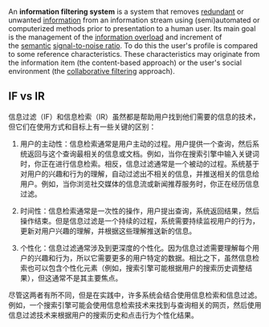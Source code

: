 An **information filtering system** is a system that removes [redundant](https://en.wikipedia.org/wiki/Redundancy_(information_theory) "Redundancy (information theory)") or unwanted [information](https://en.wikipedia.org/wiki/Information_technology "Information technology") from an information stream using (semi)automated or computerized methods prior to presentation to a human user. Its main goal is the management of the [information overload](https://en.wikipedia.org/wiki/Information_overload "Information overload") and increment of the [semantic](https://en.wikipedia.org/wiki/Semantic "Semantic") [signal-to-noise ratio](https://en.wikipedia.org/wiki/Signal-to-noise_ratio "Signal-to-noise ratio"). To do this the user's profile is compared to some reference characteristics. These characteristics may originate from the information item (the content-based approach) or the user's social environment (the [collaborative filtering](https://en.wikipedia.org/wiki/Collaborative_filtering "Collaborative filtering") approach).


## IF vs IR

信息过滤（IF）和信息检索（IR）虽然都是帮助用户找到他们需要的信息的技术，但它们在使用方式和目标上有一些关键的区别：

1. 用户的主动性：信息检索通常是用户主动的过程。用户提供一个查询，然后系统返回与这个查询最相关的信息或文档。例如，当你在搜索引擎中输入关键词时，你正在进行信息检索。相反，信息过滤通常是一个被动的过程。系统基于对用户的兴趣和行为的理解，自动过滤出不相关的信息，并推送相关的信息给用户。例如，当你浏览社交媒体的信息流或新闻推荐服务时，你正在经历信息过滤。

2. 时间性：信息检索通常是一次性的操作，用户提出查询，系统返回结果，然后操作结束。但是信息过滤是一个持续的过程，系统需要持续监视用户的行为，更新对用户兴趣的理解，并根据这些理解推送新的信息。

3. 个性化：信息过滤通常涉及到更深度的个性化。因为信息过滤需要理解每个用户的兴趣和行为，所以它需要更多的用户特定的数据。相比之下，虽然信息检索也可以包含个性化元素（例如，搜索引擎可能根据用户的搜索历史调整结果），但这通常不是其主要焦点。

尽管这两者有所不同，但是在实践中，许多系统会结合使用信息检索和信息过滤。例如，一个搜索引擎可能会使用信息检索技术来找到与查询相关的网页，然后使用信息过滤技术来根据用户的搜索历史和点击行为个性化结果。